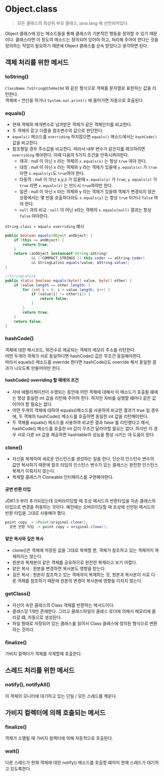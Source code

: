 # Object.class
>모든 클래스의 최상위 부모 클래스, java.lang 에 선언되어있다.

Object 클래스에 있는 메소드들을 통해 클래스의 기본적인 행동을 정의할 수 있기 때문이다. 클래스라면 이 정도의 메소드는 정의되어 있어야 하고, 처리해 주어야 한다는 것을 
정의하는 작업이 필요하기 때문에 Object 클래스를 상속 받았다고 생각하면 된다.
 

## 객체 처리를 위한 메서드
### toString()
``ClassName.ToString@1540e19d`` 와 같은 형식으로 객체를 문자열로 표현하는 값을 리턴한다.<br>
객체에 ``+`` 연산을 하거나 ``System.out.print()`` 에 들어가면 자동으로 호출된다.

### equals()
- 현재 객체와 매개변수로 넘겨받은 객체가 같은 객체인지를 비교한다.
- 두 객체의 같고 다름을 참조변수의 값으로 판단한다. 
- ``equals()`` 메소드를 ``overriding`` 하지않으면 ``equals()`` 메소드에서는 ``hashCode()`` 값을 비교한다. <br>
- 참조형일 경우 주소값을 비교한다. 따라서 내부 변수가 같은지를 체크하려면 ``overriding`` 해야한다. 이때 다음의 5가지 조건을 만족시켜야한다.
  - 재귀 : null 이 아닌 x 라는 객체의 `x.equals(x)` 는 항상 ``true`` 여야 한다.
  - 대칭 : null 이 아닌 x 라는 객체와 y 라는 객체가 있을때 `y.equals(x)` 가 `true` 라면 `x.equals(y)`도 `true`여야 한다.
  - 타동적 : null 이 아닌 x,y,z 가 있을때 `x.equals(y)` 가 `true`, `y.equals(z)` 가 `true` 라면 `x.equals(z)` 는 반드시 `true`여야만 한다.
  - 일관 : null 이 아닌 x 라는 객체와 y 라는 객체가 있을때 객체가 변경되지 않은 상황에서는 몇 번을 호출하더라도 `x.equals(y)` 는 항상 `true` 이거나 `false` 여야 한다.
  - `null` 과의 비교 : `null` 이 아닌 x라는 객체의 `x.equals(null)` 결과는 항상 `false` 여야한다.

``String.class > equals overriding`` 예시
```java
public boolean equals(Object anObject) {
    if (this == anObject) {
        return true;
    }
    return (anObject instanceof String aString)
            && (!COMPACT_STRINGS || this.coder == aString.coder)
            && StringLatin1.equals(value, aString.value);
}

//StringLatin1
public static boolean equals(byte[] value, byte[] other) {
    if (value.length == other.length) {
        for (int i = 0; i < value.length; i++) {
            if (value[i] != other[i]) {
                return false;
            }
        }
        return true;
    }
    return false;
}
```
### hashCode()
객체에 대한 해시코드, 16진수로 제공되는 객체의 메모리 주소를 리턴한다.<br>
어떤 두개의 객체가 서로 동일하다면 hashCode() 값은 무조건 동일해야한다.<br>
따라서 equals() 메소드를 override 한다면 hashCode()도 override 해서 동일한 결과가 나오도록 만들어야만 한다.<br>

#### hashCode() overriding 할 때에의 조건
- 자바 애플리케이션이 수행되는 동안에 어떤 객체에 대해서 이 메소드가 호출될 떄에는 항상 동일한 int 값을 리턴해 주어야 한다. 하지만 자바를 실행할 떄마다 같은 값이어야 할 필요는 없다.
- 어떤 두개의 객체에 대하여 equals()메소드를 사용하여 비교한 결과가 true 일 경우에, 두 객체의 hashCode() 메소드를 호출하면 동일한 int 값을 리턴해야한다.
- 두 객체를 equals() 메소드를 사용하여 비교한 결과 false 를 리턴했다고 해서, hashCode() 메소드를 호출한 int 값이 무조건 달라야할 필요는 없다. 하지만 이 경우 서로 다른 int 값을 제공하면 hashtable의 성능을 향상 시키는 데 도움이 된다.

### clone()
- 자신을 복제하여 새로운 인스턴스를 생성하는 일을 한다. 단순히 인스턴수 변수의 값만 복사하기 때문에 참조 타입의 인스턴스 변수가 있는 클래스는 완전한 인스턴스 복제가 이뤄지지 않는다.
- 복제할 클래스가 Cloneable 인터페이스를 구현해야한다.
#### 공변 반환 타입
JDK1.5 부터 추가되었는데 오버라이딩할 때 조상 메서드의 반환타입을 자손 클래스의 타입으로 변경을 허용하는 것이다. 
예전에는 오버라이딩할 때 조상에 선언된 메서드의 반환 타입을 그대로 사용해야 했다.
```java
point copy  = (Point)original.clone();
- 공변 반환 타입 -> point copy = original.clone();
```
#### 얕은 복사와 깊은 복사
- clone()은 객체에 저장된 값을 그대로 복제할 뿐, 객체가 참조하고 있는 객체까지 복제하지는 않는다.
- 원본과 복제본이 같은 객체를 공유하므로 완전한 복제라고 보기 어렵다.
- 얕은 복사 : 원본을 변경하면 복사본도 영향을 받는다.
- 깊은 복사 : 원본이 참조하고 있는 객체까지 복제하는 것, 원본과 복사본이 서로 다른 객체를 참조하기 때문에 원본의 변경이 복사본에 영향을 미치지 않는다.


### getClass()
- 자신이 속한 클래스의 Class 객체를 반환하는 메서드이다.
- 클래스당 1개만 존재한다. 그리고 클래스파일이 클래스 로더에 의해서 메모리에 올라갈 떄, 자동으로 생성된다. 
- 파일 형태로 저장되어 있는 클래스를 읽어서 Class 클래스에 정의된 형식으로 변환하는 것이다.

### finalize()
가비지 컬렉터가 객체를 삭제할때 호출한다.

## 스레드 처리를 위한 메서드
### notify(), notifyAll()
이 객체의 모니터에 대기하고 있는 단일 / 모든 스레드를 깨운다.

## 가비지 컬렉터에 의해 호출되는 메서드
### finalize()
객체가 소멸될 때 가비지 컬렉터에 의해 자동적으로 호출된다.

### wait()
다른 스레드가 현재 객체에 대한 notify() 메소드를 호출할 떄까지 현재 스레드가 대기하고 있도록한다.